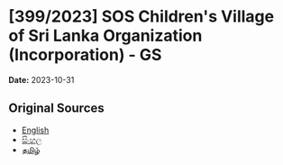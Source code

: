 # [399/2023] SOS Children's Village of Sri Lanka Organization (Incorporation) - GS

**Date:** 2023-10-31

## Original Sources

- [English](https://documents.gov.lk/view/bills/2023/10/399-2023_E.pdf)
- [සිංහල](https://documents.gov.lk/view/bills/2023/10/399-2023_S.pdf)
- [தமிழ்](https://documents.gov.lk/view/bills/2023/10/399-2023_T.pdf)
